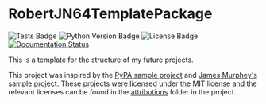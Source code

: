 # RobertJN64TemplatePackage

![Tests Badge](https://github.com/RobertJN64/RobertJN64TemplatePackage/actions/workflows/tests.yml/badge.svg)
![Python Version Badge](https://img.shields.io/pypi/pyversions/RobertJN64TemplatePackage)
![License Badge](https://img.shields.io/github/license/RobertJN64/RobertJN64TemplatePackage)
[![Documentation Status](https://readthedocs.org/projects/robertjn64templatepackage/badge/?version=latest)](https://robertjn64templatepackage.readthedocs.io/en/latest/?badge=latest)


This is a template for the structure of my future projects.

This project was inspired by the [PyPA sample project](https://github.com/pypa/sampleproject)
and [James Murphey's sample project](https://github.com/mCodingLLC/SlapThatLikeButton-TestingStarterProject).
These projects were licensed under the MIT license and the relevant licenses
can be found in the [attributions](/attributions) folder in the project.